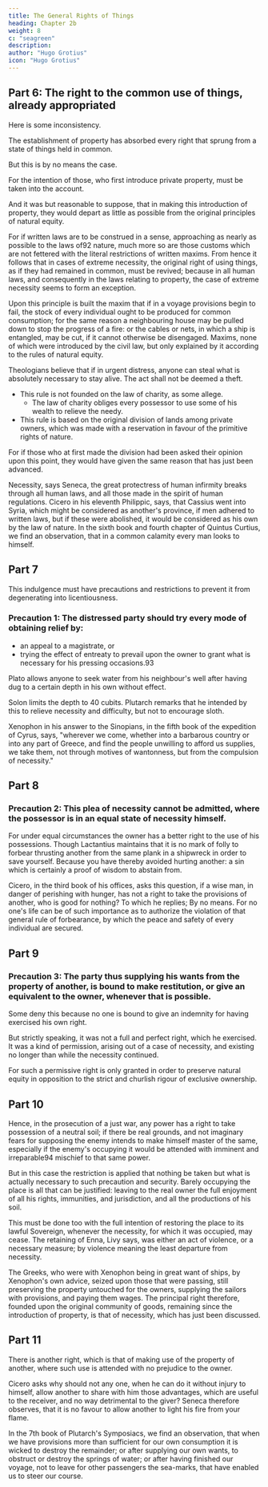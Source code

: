 ```yaml
---
title: The General Rights of Things
heading: Chapter 2b
weight: 8
c: "seagreen"
description: 
author: "Hugo Grotius"
icon: "Hugo Grotius"
---
```



## Part 6: The right to the common use of things, already appropriated

Here is some inconsistency. 

The establishment of property has absorbed every right that sprung from a state of things held in common. 

But this is by no means the case. 

For the intention of those, who first introduce private property, must be taken into the account. 

And it was but reasonable to suppose, that in making this introduction of property, they would depart as little as possible from the original principles of natural equity. 

For if written laws are to be construed in a sense, approaching as nearly as possible to the laws of92 nature, much more so are those customs which are not fettered with the literal restrictions of written maxims. From hence it follows that in cases of extreme necessity, the original right of using things, as if they had remained in common, must be revived; because in all human laws, and consequently in the laws relating to property, the case of extreme necessity seems to form an exception.

Upon this principle is built the maxim that if in a voyage provisions begin to fail, the stock of every individual ought to be produced for common consumption; for the same reason a neighbouring house may be pulled down to stop the progress of a fire: or the cables or nets, in which a ship is entangled, may be cut, if it cannot otherwise be disengaged. Maxims, none of which were introduced by the civil law, but only explained by it according to the rules of natural equity.

Theologians believe that if in urgent distress, anyone can steal what is absolutely necessary to stay alive. The act shall not be deemed a theft. 
- This rule is not founded on the law of charity, as some allege. 
  - The law of charity obliges every possessor to use some of his wealth to relieve the needy. 
- This rule is based on the original division of lands among private owners, which was made with a reservation in favour of the primitive rights of nature. 

For if those who at first made the division had been asked their opinion upon this point, they would have given the same reason that has just been advanced. 

Necessity, says Seneca, the great protectress of human infirmity breaks through all human laws, and all those made in the spirit of human regulations. Cicero in his eleventh Philippic, says, that Cassius went into Syria, which might be considered as another's province, if men adhered to written laws, but if these were abolished, it would be considered as his own by the law of nature. In the sixth book and fourth chapter of Quintus Curtius, we find an observation, that in a common calamity every man looks to himself.


## Part 7

This indulgence must have precautions and restrictions to prevent it from degenerating into licentiousness. 

### Precaution 1: The distressed party should try every mode of obtaining relief by:
- an appeal to a magistrate, or
- trying the effect of entreaty to prevail upon the owner to grant what is necessary for his pressing occasions.93 

Plato allows anyone to seek water from his neighbour's well after having dug to a certain depth in his own without effect. 

Solon limits the depth to 40 cubits. Plutarch remarks that he intended by this to relieve necessity and difficulty, but not to encourage sloth.

Xenophon in his answer to the Sinopians, in the fifth book of the expedition of Cyrus, says, "wherever we come, whether into a barbarous country or into any part of Greece, and find the people unwilling to afford us supplies, we take them, not through motives of wantonness, but from the compulsion of necessity."


## Part 8

### Precaution 2: This plea of necessity cannot be admitted, where the possessor is in an equal state of necessity himself. 

For under equal circumstances the owner has a better right to the use of his possessions. Though Lactantius maintains that it is no mark of folly to forbear thrusting another from the same plank in a shipwreck in order to save yourself. Because you have thereby avoided hurting another: a sin which is certainly a proof of wisdom to abstain from. 

Cicero, in the third book of his offices, asks this question, if a wise man, in danger of perishing with hunger, has not a right to take the provisions of another, who is good for nothing? To which he replies; By no means. For no one's life can be of such importance as to authorize the violation of that general rule of forbearance, by which the peace and safety of every individual are secured.


## Part 9

### Precaution 3: The party thus supplying his wants from the property of another, is bound to make restitution, or give an equivalent to the owner, whenever that is possible. 

Some deny this because no one is bound to give an indemnity for having exercised his own right. 

But strictly speaking, it was not a full and perfect right, which he exercised. It was a kind of permission, arising out of a case of necessity, and existing no longer than while the necessity continued. 

For such a permissive right is only granted in order to preserve natural equity in opposition to the strict and churlish rigour of exclusive ownership.



## Part 10

Hence, in the prosecution of a just war, any power has a right to take possession of a neutral soil; if there be real grounds, and not imaginary fears for supposing the enemy intends to make himself master of the same, especially if the enemy's occupying it would be attended with imminent and irreparable94 mischief to that same power. 

But in this case the restriction is applied that nothing be taken but what is actually necessary to such precaution and security. Barely occupying the place is all that can be justified: leaving to the real owner the full enjoyment of all his rights, immunities, and jurisdiction, and all the productions of his soil.

This must be done too with the full intention of restoring the place to its lawful Sovereign, whenever the necessity, for which it was occupied, may cease. The retaining of Enna, Livy says, was either an act of violence, or a necessary measure; by violence meaning the least departure from necessity. 

The Greeks, who were with Xenophon being in great want of ships, by Xenophon's own advice, seized upon those that were passing, still preserving the property untouched for the owners, supplying the sailors with provisions, and paying them wages. The principal right therefore, founded upon the original community of goods, remaining since the introduction of property, is that of necessity, which has just been discussed.


## Part 11

There is another right, which is that of making use of the property of another, where such use is attended with no prejudice to the owner. 

Cicero asks why should not any one, when he can do it without injury to himself, allow another to share with him those advantages, which are useful to the receiver, and no way detrimental to the giver? Seneca therefore observes, that it is no favour to allow another to light his fire from your flame. 

In the 7th book of Plutarch's Symposiacs, we find an observation, that when we have provisions more than sufficient for our own consumption it is wicked to destroy the remainder; or after supplying our own wants, to obstruct or destroy the springs of water; or after having finished our voyage, not to leave for other passengers the sea-marks, that have enabled us to steer our course.

